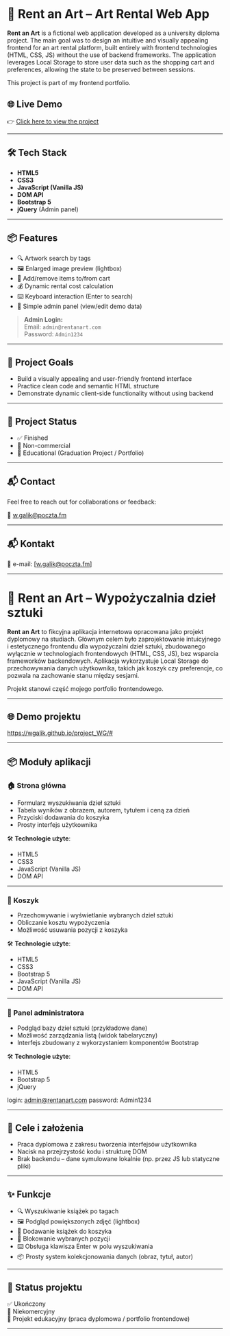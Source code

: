 
# 🎨 Rent an Art – Art Rental Web App

**Rent an Art** is a fictional web application developed as a university diploma project.
The main goal was to design an intuitive and visually appealing frontend for an art rental platform, built entirely with frontend technologies (HTML, CSS, JS) without the use of backend frameworks.
The application leverages Local Storage to store user data such as the shopping cart and preferences, allowing the state to be preserved between sessions.

This project is part of my frontend portfolio.

## 🌐 Live Demo

👉 [Click here to view the project](https://wgalik.github.io/project_WG/#)

---

## 🛠️ Tech Stack

- **HTML5**
- **CSS3**
- **JavaScript (Vanilla JS)**
- **DOM API**
- **Bootstrap 5**
- **jQuery** (Admin panel)

---

## 📦 Features

- 🔍 Artwork search by tags
- 🖼️ Enlarged image preview (lightbox)
- 🛒 Add/remove items to/from cart
- 💰 Dynamic rental cost calculation
- ⌨️ Keyboard interaction (Enter to search)
- 🔐 Simple admin panel (view/edit demo data)

> **Admin Login:**  
> Email: `admin@rentanart.com`  
> Password: `Admin1234`

---

## 🎯 Project Goals

- Build a visually appealing and user-friendly frontend interface
- Practice clean code and semantic HTML structure
- Demonstrate dynamic client-side functionality without using backend

---

## 🚧 Project Status

- ✅ Finished
- 📁 Non-commercial
- 🧠 Educational (Graduation Project / Portfolio)

---

## 📬 Contact

Feel free to reach out for collaborations or feedback:

📧 [w.galik@poczta.fm](mailto:w.galik@poczta.fm)

---


## 📬 Kontakt

📧 e-mail: [w.galik@poczta.fm]  

---

# 🎨 Rent an Art – Wypożyczalnia dzieł sztuki

**Rent an Art** to fikcyjna aplikacja internetowa opracowana jako projekt dyplomowy na studiach.
Głównym celem było zaprojektowanie intuicyjnego i estetycznego frontendu dla wypożyczalni dzieł sztuki, zbudowanego wyłącznie w technologiach frontendowych (HTML, CSS, JS), bez wsparcia frameworków backendowych.
Aplikacja wykorzystuje Local Storage do przechowywania danych użytkownika, takich jak koszyk czy preferencje, co pozwala na zachowanie stanu między sesjami.

Projekt stanowi część mojego portfolio frontendowego.

---

## 🌐 Demo projektu

https://wgalik.github.io/project_WG/#

---

## 📦 Moduły aplikacji

### 🏠 Strona główna

- Formularz wyszukiwania dzieł sztuki
- Tabela wyników z obrazem, autorem, tytułem i ceną za dzień
- Przyciski dodawania do koszyka
- Prosty interfejs użytkownika

🛠 **Technologie użyte**:
- HTML5
- CSS3
- JavaScript (Vanilla JS)
- DOM API

---

### 🛒 Koszyk

- Przechowywanie i wyświetlanie wybranych dzieł sztuki
- Obliczanie kosztu wypożyczenia
- Możliwość usuwania pozycji z koszyka

🛠 **Technologie użyte**:
- HTML5
- CSS3
- Bootstrap 5
- JavaScript (Vanilla JS)
- DOM API

---

### 🔐 Panel administratora

- Podgląd bazy dzieł sztuki (przykładowe dane)
- Możliwość zarządzania listą (widok tabelaryczny)
- Interfejs zbudowany z wykorzystaniem komponentów Bootstrap

🛠 **Technologie użyte**:
- HTML5
- Bootstrap 5
- jQuery

login: admin@rentanart.com
password: Admin1234

---

## 🎯 Cele i założenia

- Praca dyplomowa z zakresu tworzenia interfejsów użytkownika
- Nacisk na przejrzystość kodu i strukturę DOM
- Brak backendu – dane symulowane lokalnie (np. przez JS lub statyczne pliki)

---

## ✨ Funkcje

- 🔍 Wyszukiwanie książek po tagach
- 🖼️ Podgląd powiększonych zdjęć (lightbox)
- 🛒 Dodawanie książek do koszyka
- 🚫 Blokowanie wybranych pozycji
- ⌨️ Obsługa klawisza Enter w polu wyszukiwania
- 📦 Prosty system kolekcjonowania danych (obraz, tytuł, autor)

---

## 🚧 Status projektu

✅ Ukończony  
📁 Niekomercyjny  
🧠 Projekt edukacyjny (praca dyplomowa / portfolio frontendowe)

---

